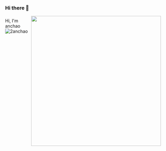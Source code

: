 ### Hi there 👋
<img align="right" src="https://github-readme-stats.vercel.app/api?username=2anchao&show_icons=true&hide_border=true" width="420">

### 
Hi, I'm anchao
<img src="https://komarev.com/ghpvc/?username=2anchao" alt="2anchao" />

<!--
**2anchao/2anchao** is a ✨ _special_ ✨ repository because its `README.md` (this file) appears on your GitHub profile.
<img src="https://github.githubassets.com/images/spinners/octocat-spinner-64.gif">

Here are some ideas to get you started:

- 🔭 I’m currently working on ...
- 🌱 I’m currently learning ...
- 👯 I’m looking to collaborate on ...
- 🤔 I’m looking for help with ...
- 💬 Ask me about ...
- 📫 How to reach me: ...
- 😄 Pronouns: ...
- ⚡ Fun fact: ...
-->

